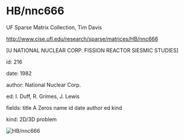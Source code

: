 # HB/nnc666

 UF Sparse Matrix Collection, Tim Davis

 http://www.cise.ufl.edu/research/sparse/matrices/HB/nnc666

 [U NATIONAL NUCLEAR CORP. FISSION REACTOR SIESMIC STUDIES]

 id: 216

 date: 1982

 author: National Nuclear Corp.

 ed: I. Duff, R. Grimes, J. Lewis

 fields: title A Zeros name id date author ed kind

 kind: 2D/3D problem

![HB/nnc666](http://yifanhu.net/GALLERY/GRAPHS/GIF_SMALL/HB@nnc666.gif)
